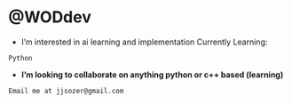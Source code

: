 # @WODdev
- I’m interested in ai learning and implementation
Currently Learning:
```
Python
```
- **I’m looking to collaborate on anything python or c++ based (learning)**
```
Email me at jjsozer@gmail.com
```

